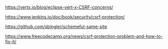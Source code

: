 https://vertx.io/blog/eclipse-vert-x-CSRF-concerns/

https://www.jenkins.io/doc/book/security/csrf-protection/

https://github.com/sbingler/schemeful-same-site

https://www.freecodecamp.org/news/csrf-protection-problem-and-how-to-fix-it/